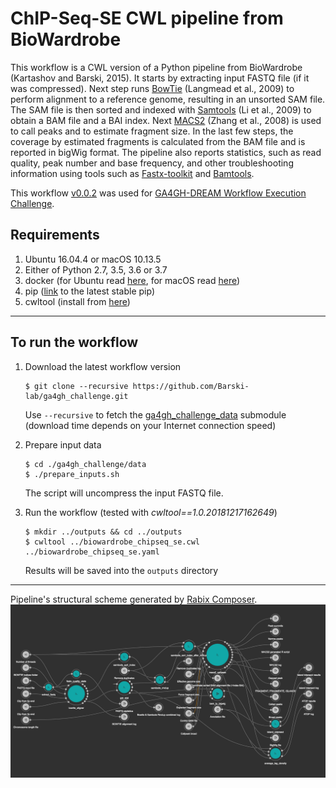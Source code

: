 # ChIP-Seq-SE CWL pipeline from BioWardrobe 

This workflow is a CWL version of a Python pipeline from BioWardrobe (Kartashov and Barski, 2015).
It starts by extracting input FASTQ file (if it was compressed). Next step runs
[BowTie](http://bowtie-bio.sourceforge.net/index.shtml) (Langmead et al., 2009) to perform alignment to a reference genome,
resulting in an unsorted SAM file. The SAM file is then sorted and indexed with [Samtools](http://samtools.sourceforge.net/)
(Li et al., 2009) to obtain a BAM file and a BAI index. Next [MACS2](http://liulab.dfci.harvard.edu/MACS/) (Zhang et al., 2008)
is used to call peaks and to estimate fragment size. In the last few steps, the coverage
by estimated fragments is calculated from the BAM file and is reported in bigWig format.
The pipeline also reports statistics, such as read quality, peak number and base frequency,
and other troubleshooting information using tools such as
[Fastx-toolkit](http://hannonlab.cshl.edu/fastx_toolkit/) and
[Bamtools](https://github.com/pezmaster31/bamtools).

This workflow [v0.0.2](https://github.com/Barski-lab/ga4gh_challenge/releases/tag/v0.0.2) was used for
[GA4GH-DREAM Workflow Execution Challenge](https://www.synapse.org/#!Synapse:syn8507133/wiki/415976).

## Requirements
1. Ubuntu 16.04.4 or macOS 10.13.5
2. Either of Python 2.7, 3.5, 3.6 or 3.7
3. docker (for Ubuntu read [here](https://docs.docker.com/install/linux/docker-ce/ubuntu/), for macOS read [here](https://docs.docker.com/docker-for-mac/install/))
4. pip ([link](https://pip.pypa.io/en/stable/installing/) to the latest stable pip)
5. cwltool (install from  [here](https://github.com/common-workflow-language/cwltool))


___
## To run the workflow

1. Download the latest workflow version
   ```
   $ git clone --recursive https://github.com/Barski-lab/ga4gh_challenge.git
   ```
   Use `--recursive` to fetch the [ga4gh_challenge_data](https://github.com/michael-kotliar/ga4gh_challenge_data) submodule (download time depends on your Internet connection speed)

2. Prepare input data
   ```
   $ cd ./ga4gh_challenge/data 
   $ ./prepare_inputs.sh
   ```
   The script will uncompress the input FASTQ file.

3. Run the workflow (tested with *cwltool==1.0.20181217162649*)
   ```
   $ mkdir ../outputs && cd ../outputs
   $ cwltool ../biowardrobe_chipseq_se.cwl ../biowardrobe_chipseq_se.yaml
   ```
   Results will be saved into the `outputs` directory
___

Pipeline's structural scheme generated by [Rabix Composer](http://rabix.io/).
![Workflow scheme](docs/workflow_sheme.png)


